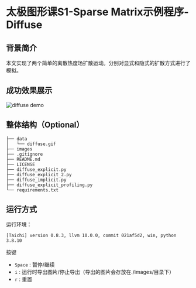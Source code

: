 # 太极图形课S1-Sparse Matrix示例程序-Diffuse
## 背景简介
本文实现了两个简单的离散热度场扩散运动。分别对显式和隐式的扩散方式进行了模拟。

## 成功效果展示
![diffuse demo](./data/diffuse.gif)
## 整体结构（Optional）
```
├── data
│   └── diffuse.gif
├── images
├── .gitignore
├── README.md
├── LICENSE
├── diffuse_explicit.py
├── diffuse_explicit_2.py
├── diffuse_implicit.py
├── diffuse_explicit_profiling.py
└── requirements.txt
```

## 运行方式
运行环境：

```
[Taichi] version 0.8.3, llvm 10.0.0, commit 021af5d2, win, python 3.8.10
```

按键

- `Space` : 暂停/继续
- `i` : 运行时导出图片/停止导出（导出的图片会存放在./images/目录下）
- `r` : 重置